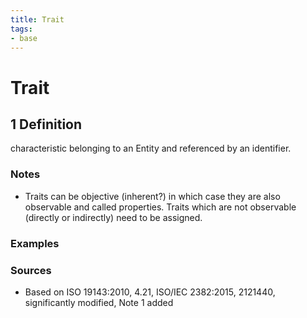 ```yaml
---
title: Trait
tags:
- base
---
```


# Trait

## 1 Definition

characteristic belonging to an Entity and referenced by an identifier.

### Notes 
- Traits can be objective (inherent?) in which case they are also observable and called properties. Traits which are not observable (directly or indirectly) need to be assigned.

### Examples 

### Sources
- Based on ISO 19143:2010, 4.21, ISO/IEC 2382:2015, 2121440, significantly modified, Note 1 added
